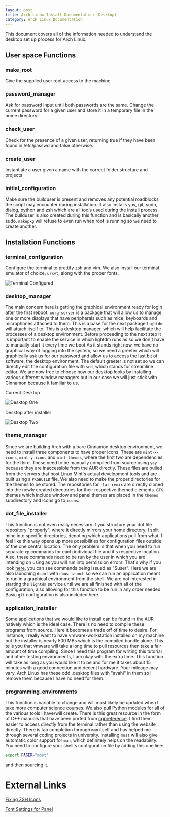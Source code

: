 ```yaml
---
layout: post
title: Arch Linux Install Documentation (Desktop)
category: Arch Linux Documentation
---
```


This document covers all of the information needed to understand the desktop set up process for Arch Linux.


## User space Functions

### make_root

Give the supplied user root access to the machine

### password_manager

Ask for password input until both passwords are the same. Change the current password for a given user and store it in a temporary file in the home directory.

### check_user

Check for the presence of a given user, returning true if they have been found in /etc/passwd and false otherwise.

### create_user

Instantiate a user given a name with the correct folder structure and projects

### initial_configuration

Make sure the builduser is present and removes any potential roadblocks the script may encounter during installation. It also installs yay, git, sudo, dialog, python and zsh which are all tools used during the install process. The builduser is also created during this function and is basically another sudo. `makepkg` will refuse to even run when root is running so we need to create another.


## Installation Functions

### terminal_configuration

Configure the terminal to prettify zsh and vim. We also install our terminal emulator of choice, `urxvt`, along with the proper fonts.

![Terminal Configured](https://jareddyreson.github.io/assets/terminal_output)

### desktop_manager

The main concern here is getting the graphical environment ready for login after the first reboot. `xorg-server` is a package that will allow us to manage one or more displays that have peripherals such as mice, keyboards and microphones attached to them. This is a base for the next package `lightdm` will attach itself to. This is a desktop manager, which will help facilitate the processes of a desktop environment. Before proceeding to the next step it is important to enable the service in which lightdm runs as so we don't have to manually start it every time we boot.As it stands right now, we have no graphical way of logging into the system, so we need a greeter which will graphically ask us for our password and allow us to access the last bit of software, the desktop environment. The default greeter is not set so we can directly edit the configuration file with `sed`, which stands for streamline editor. We are now free to choose how our desktop looks by installing various different window managers but in our case we will just stick with Cinnamon because it familiar to us.

Current Desktop

![Desktop One](https://jareddyreson.github.io/assets/current_desktop)

Desktop after installer

![Desktop Two](https://jareddyreson.github.io/assets/installer_desktop)


### theme_manager

Since we are building Arch with a bare Cinnamon desktop environment, we need to install three components to have proper icons. These are `mint-x-icons`, `mint-y-icons` and `mint-themes`, where the first two are dependencies for the third. These need to be manually compiled from source using `yay` because they are inaccessible from the AUR directly. These files are pulled from the servers that host Linux Mint's actual development tools and are built using a `PKGBUILD` file. We also need to make the proper directories for the themes to be stored. The repositories for `flat-remix` are directly cloned into the newly created directories for their respective themed elements. `GTK` themes which include window and panel themes are placed in the `themes` subdirectory and icons go to `icons`.


### dot_file_installer

This function is not even really necessary if you structure your dot file repository "properly", where it directly mirrors your home directory. I split mine into specific directories, denoting which applications pull from what. I feel like this way opens up more possibilities for configuration files outside of the one central location. The only problem is that when you need to run separate `cp` commands for each individual file and it's respective location. Also, these commands need to be run by the user in which you are intending on using as you will run into permission errors. That's why if you look [here](https://google.com), you can see commands being issued as "$user". Here we are also launching `dconf` with `dbus-launch` so we can run an application meant to run in a graphical environment from the shell. We are not interested in starting the `lightdm` service until we are all finished with all of the configuration, also allowing for this function to be run in any order needed. Basic `git` configuration is also included here.

### application_installer

Some applications that we would like to install can be found in the AUR natively which is the ideal case. There is no need to compile these programs from source. Here it becomes a trade off of time to desire. For instance, I really want to have vmware-workstation installed on my machine but the installer is nearly 500 MBs which is the compiled bundle alone. This tells you that vmware will take a long time to pull resources then take a fair amount of time compiling. Since I need this program for writing this tutorial and other testing environments, I am okay with the extra time. This function will take as long as you would like it to be and for me it takes about 15 minutes with a good connection and decent hardware. Your mileage may vary. Arch Linux has these odd .desktop files with "avahi" in them so I remove them because I have no need for them.


### programming_environments

This function is variable to change and will most likely be updated when I take more computer science courses. We also pull Python modules for all of the various tools I have/will create. There is this great resource in the form of C++ manuals that have been ported from [cppreference](https://en.cppreference.com/w/). I find them easier to access directly from the terminal rather than using the website directly. There is tab completion through `man` itself and has helped me through several coding projects in university. Installing `most` will also give automatic color support for `man`, which definitely helps on the readability. You need to configure your shell's configuration file by adding this one line:

```bash
export PAGER="most"
```
and then sourcing it.

# External Links

[Fixing ZSH Icons](https://unix.stackexchange.com/questions/429946/zsh-icons-broke-in-urxvt)

[Font Settings for Panel](https://forums.linuxmint.com/viewtopic.php?t=106758)

